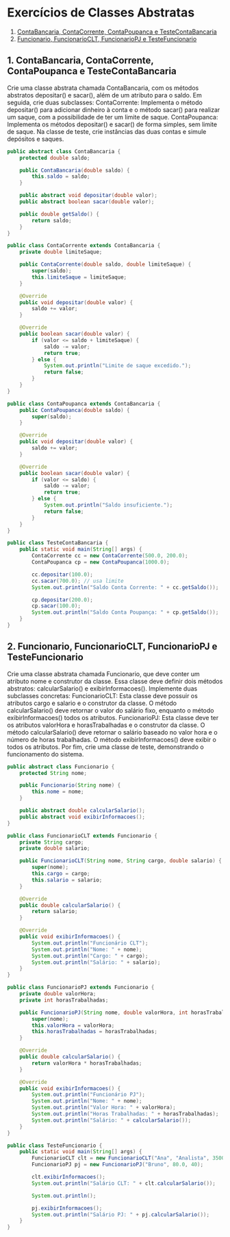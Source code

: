 # Exercícios de Classes Abstratas

1. [ContaBancaria, ContaCorrente, ContaPoupanca e TesteContaBancaria](#1-contabancaria-contacorrente-contapoupanca-e-testecontabancaria)  
2. [Funcionario, FuncionarioCLT, FuncionarioPJ e TesteFuncionario](#2-funcionario-funcionarioclt-funcionariopj-e-testefuncionario)  

## 1. ContaBancaria, ContaCorrente, ContaPoupanca e TesteContaBancaria

Crie uma classe abstrata chamada ContaBancaria, com os métodos abstratos depositar() e sacar(), além de um atributo para o saldo. Em seguida, crie duas subclasses: ContaCorrente: Implementa o método depositar() para adicionar dinheiro à conta e o método sacar() para realizar um saque, com a possibilidade de ter um limite de saque. ContaPoupanca: Implementa os métodos depositar() e sacar() de forma simples, sem limite de saque. Na classe de teste, crie instâncias das duas contas e simule depósitos e saques.

```java
public abstract class ContaBancaria {
    protected double saldo;

    public ContaBancaria(double saldo) {
        this.saldo = saldo;
    }

    public abstract void depositar(double valor);
    public abstract boolean sacar(double valor);

    public double getSaldo() {
        return saldo;
    }
}

public class ContaCorrente extends ContaBancaria {
    private double limiteSaque;

    public ContaCorrente(double saldo, double limiteSaque) {
        super(saldo);
        this.limiteSaque = limiteSaque;
    }

    @Override
    public void depositar(double valor) {
        saldo += valor;
    }

    @Override
    public boolean sacar(double valor) {
        if (valor <= saldo + limiteSaque) {
            saldo -= valor;
            return true;
        } else {
            System.out.println("Limite de saque excedido.");
            return false;
        }
    }
}

public class ContaPoupanca extends ContaBancaria {
    public ContaPoupanca(double saldo) {
        super(saldo);
    }

    @Override
    public void depositar(double valor) {
        saldo += valor;
    }

    @Override
    public boolean sacar(double valor) {
        if (valor <= saldo) {
            saldo -= valor;
            return true;
        } else {
            System.out.println("Saldo insuficiente.");
            return false;
        }
    }
}

public class TesteContaBancaria {
    public static void main(String[] args) {
        ContaCorrente cc = new ContaCorrente(500.0, 200.0);
        ContaPoupanca cp = new ContaPoupanca(1000.0);

        cc.depositar(100.0);
        cc.sacar(700.0); // usa limite
        System.out.println("Saldo Conta Corrente: " + cc.getSaldo());

        cp.depositar(200.0);
        cp.sacar(100.0);
        System.out.println("Saldo Conta Poupança: " + cp.getSaldo());
    }
}
```

## 2. Funcionario, FuncionarioCLT, FuncionarioPJ e TesteFuncionario

Crie uma classe abstrata chamada Funcionario, que deve conter um atributo nome e construtor da classe. Essa classe deve definir dois métodos abstratos: calcularSalario() e exibirInformacoes(). Implemente duas subclasses concretas:
FuncionarioCLT: Esta classe deve possuir os atributos cargo e salario e o construtor da classe. O método calcularSalario() deve retornar o valor do salário fixo, enquanto o método exibirInformacoes() todos os atributos.
FuncionarioPJ: Esta classe deve ter os atributos valorHora e horasTrabalhadas e o construtor da classe. O método calcularSalario() deve retornar o salário baseado no valor hora e o número de horas trabalhadas. O método exibirInformacoes() deve exibir o todos os atributos.
Por fim, crie uma classe de teste, demonstrando o funcionamento do sistema.

```java
public abstract class Funcionario {
    protected String nome;

    public Funcionario(String nome) {
        this.nome = nome;
    }

    public abstract double calcularSalario();
    public abstract void exibirInformacoes();
}

public class FuncionarioCLT extends Funcionario {
    private String cargo;
    private double salario;

    public FuncionarioCLT(String nome, String cargo, double salario) {
        super(nome);
        this.cargo = cargo;
        this.salario = salario;
    }

    @Override
    public double calcularSalario() {
        return salario;
    }

    @Override
    public void exibirInformacoes() {
        System.out.println("Funcionário CLT");
        System.out.println("Nome: " + nome);
        System.out.println("Cargo: " + cargo);
        System.out.println("Salário: " + salario);
    }
}

public class FuncionarioPJ extends Funcionario {
    private double valorHora;
    private int horasTrabalhadas;

    public FuncionarioPJ(String nome, double valorHora, int horasTrabalhadas) {
        super(nome);
        this.valorHora = valorHora;
        this.horasTrabalhadas = horasTrabalhadas;
    }

    @Override
    public double calcularSalario() {
        return valorHora * horasTrabalhadas;
    }

    @Override
    public void exibirInformacoes() {
        System.out.println("Funcionário PJ");
        System.out.println("Nome: " + nome);
        System.out.println("Valor Hora: " + valorHora);
        System.out.println("Horas Trabalhadas: " + horasTrabalhadas);
        System.out.println("Salário: " + calcularSalario());
    }
}

public class TesteFuncionario {
    public static void main(String[] args) {
        FuncionarioCLT clt = new FuncionarioCLT("Ana", "Analista", 3500.0);
        FuncionarioPJ pj = new FuncionarioPJ("Bruno", 80.0, 40);

        clt.exibirInformacoes();
        System.out.println("Salário CLT: " + clt.calcularSalario());

        System.out.println();

        pj.exibirInformacoes();
        System.out.println("Salário PJ: " + pj.calcularSalario());
    }
}
```
